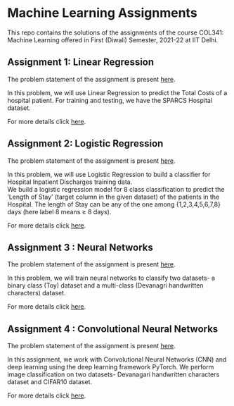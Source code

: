 # Machine Learning Assignments
This repo contains the solutions of the assignments of the course COL341: Machine Learning offered in First (Diwali) Semester, 2021-22 at IIT Delhi.

## Assignment 1: Linear Regression
The problem statement of the assignment is present [here](./A1-Linear-Regression/A1-PS.pdf). 

In this problem, we will use Linear Regression to predict the Total Costs of a hospital patient. For training and testing, we have the SPARCS Hospital dataset. 

For more details click [here](./A1-Linear-Regression/).

## Assignment 2: Logistic Regression
The problem statement of the assignment is present [here](./A2-Logistic-Regression/A2-PS.pdf). 

In this problem, we will use Logistic Regression to build a classifier for Hospital Inpatient Discharges training data. \
We build a logistic regression model for 8 class classification to predict the ’Length
of Stay’ (target column in the given dataset) of the patients in the Hospital. The length of Stay can be any of the one among {1,2,3,4,5,6,7,8} days (here label 8 means ≥ 8 days). 

For more details click [here](./A2-Logistic-Regression/).

## Assignment 3 : Neural Networks
The problem statement of the assignment is present [here](./A3-Neural-Networks/A3-PS.pdf).

In this problem, we will train neural networks to classify two datasets- a binary class (Toy) dataset and a multi-class (Devanagri handwritten characters) dataset.

For more details click [here](./A3-Neural-Networks/).

## Assignment 4 : Convolutional Neural Networks
The problem statement of the assignment is present [here](./A4-CNN/A4-PS.pdf).

In this assignment, we work with Convolutional Neural Networks (CNN) and deep learning using the deep learning framework PyTorch. We perform image classification on two datasets- Devanagari handwritten characters dataset and CIFAR10 dataset.

For more details click [here](./A4-CNN/).